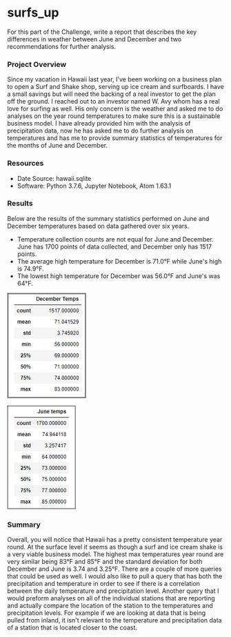 # surfs_up

For this part of the Challenge, write a report that describes the key differences in weather between June and December and two recommendations for further analysis.

### Project Overview
Since my vacation in Hawaii last year, I've been working on a business plan to open a Surf and Shake shop, serving up ice cream and surfboards. I have a small savings but will need the backing of a real investor to get the plan off the ground. I reached out to an investor named W. Avy whom has a real love for surfing as well. His only concern is the weather and asked me to do analyses on the year round temperatures to make sure this is a sustainable business model. I have already provided him with the analysis of precipitation data, now he has asked me to do further analysis on temperatures and has me to provide summary statistics of temperatures for the months of June and December.

### Resources
- Date Source: hawaii.sqlite
- Software: Python 3.7.6, Jupyter Notebook, Atom 1.63.1

### Results
Below are the results of the summary statistics performed on June and December temperatures based on data gathered over six years.

- Temperature collection counts are not equal for June and December. June has 1700 points of data collected, and December only has 1517 points.
- The average high temperature for December is 71.0°F while June's high is 74.9°F.
- The lowest high temperature for December was 56.0°F and June's was 64°F.

![December Temperatures](dec_temps.png)

![June Temperatures](June_temps.png)


### Summary
Overall, you will notice that Hawaii has a pretty consistent temperature year round. At the surface level it seems as though a surf and ice cream shake is a very viable business model. The highest max temperatures year round are very similar being 83°F and 85°F and the standard deviation for both December and June is 3.74 and 3.25°F. There are a couple of more queries that could be used as well. I would also like to pull a query that has both the precipitation and temperature in order to see if there is a correlation between the daily temperature and precipitation level. Another query that I would preform analyses on all of the individual stations that are reporting and actually compare the location of the station to the temperatures and precipitation levels. For example if we are looking at data that is being pulled from inland, it isn't relevant to the temperature and precipitation data of a station that is located closer to the coast.
